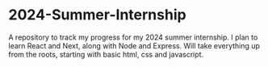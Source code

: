 # 2024-Summer-Internship
A repository to track my progress for my 2024 summer internship. I plan to learn React and Next, along with Node and Express. Will take everything up from the roots, starting with basic html, css and javascript.
